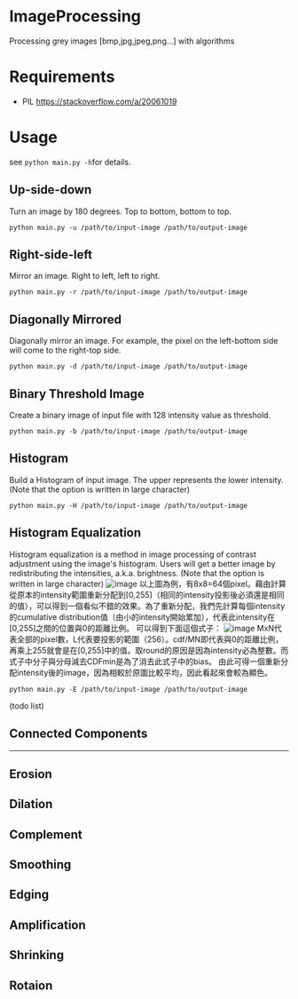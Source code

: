# ImageProcessing
Processing grey images [bmp,jpg,jpeg,png...] with algorithms

# Requirements
- PIL  https://stackoverflow.com/a/20061019

# Usage
see ```python main.py -h```for details.

## Up-side-down
Turn an image by 180 degrees.  Top to bottom, bottom to top.
```
python main.py -u /path/to/input-image /path/to/output-image
```

## Right-side-left
Mirror an image. Right to left, left to right.
```
python main.py -r /path/to/input-image /path/to/output-image
```

## Diagonally Mirrored 
Diagonally mirror an image. For example, the pixel on the left-bottom side will come to the right-top side.
```
python main.py -d /path/to/input-image /path/to/output-image
```
## Binary Threshold Image
Create a binary image of input file with 128 intensity value as threshold.
```
python main.py -b /path/to/input-image /path/to/output-image
```
## Histogram
Build a Histogram of input image.  The upper represents the lower intensity.
(Note that the option is written in large character)
```
python main.py -H /path/to/input-image /path/to/output-image
```
## Histogram Equalization
Histogram equalization is a method in image processing of contrast adjustment using the image's histogram.
Users will get a better image by redistributing the intensities, a.k.a. brightness.
(Note that the option is written in large character)
![image](https://upload.wikimedia.org/wikipedia/commons/thumb/6/61/JPEG_example_subimage.svg/400px-JPEG_example_subimage.svg.png)
以上圖為例，有8x8=64個pixel。藉由計算從原本的intensity範圍重新分配到[0,255]（相同的intensity投影後必須還是相同的值），可以得到一個看似不錯的效果。為了重新分配，我們先計算每個intensity的cumulative distribution值（由小的intensity開始累加），代表此intensity在[0,255]之間的位置與0的距離比例。
可以得到下面這個式子：
![image](https://wikimedia.org/api/rest_v1/media/math/render/svg/49e7d6c2a0e08b6c363dc7df0c4acd6629d8e150)
MxN代表全部的pixel數，L代表要投影的範圍（256）。cdf/MN即代表與0的距離比例，再乘上255就會是在[0,255]中的值。取round的原因是因為intensity必為整數。而式子中分子與分母減去CDFmin是為了消去此式子中的bias。
由此可得一個重新分配intensity後的image，因為相較於原圖比較平均，因此看起來會較為顯色。
```
python main.py -E /path/to/input-image /path/to/output-image
```
(todo list)
## Connected Components

-----------------------
## Erosion

## Dilation

## Complement

## Smoothing

## Edging

## Amplification

## Shrinking

## Rotaion

